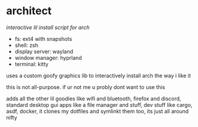 # architect

*interactive lil install script for arch*

+ fs: ext4 with snapshots
+ shell: zsh
+ display server: wayland
+ window manager: hyprland
+ terminal: kitty

uses a custom goofy graphics lib to interactively install arch the way i like it

this is not all-purpose. if ur not me u probly dont want to use this

adds all the other lil goodies like wifi and bluetooth, firefox and discord, standard desktop gui apps like a file manager and stuff, dev stuff like cargo, asdf, docker, it clones my dotfiles and symlinkt them too, its just all around nifty
